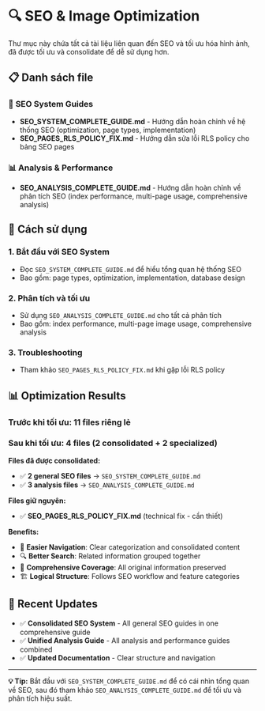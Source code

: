 # 🔍 SEO & Image Optimization

Thư mục này chứa tất cả tài liệu liên quan đến SEO và tối ưu hóa hình ảnh, đã được tối ưu và consolidate để dễ sử dụng hơn.

## 📋 Danh sách file

### 🎯 **SEO System Guides**
- **SEO_SYSTEM_COMPLETE_GUIDE.md** - Hướng dẫn hoàn chỉnh về hệ thống SEO (optimization, page types, implementation)
- **SEO_PAGES_RLS_POLICY_FIX.md** - Hướng dẫn sửa lỗi RLS policy cho bảng SEO pages

### 📊 **Analysis & Performance**
- **SEO_ANALYSIS_COMPLETE_GUIDE.md** - Hướng dẫn hoàn chỉnh về phân tích SEO (index performance, multi-page usage, comprehensive analysis)

## 🚀 Cách sử dụng

### **1. Bắt đầu với SEO System**
- Đọc `SEO_SYSTEM_COMPLETE_GUIDE.md` để hiểu tổng quan hệ thống SEO
- Bao gồm: page types, optimization, implementation, database design

### **2. Phân tích và tối ưu**
- Sử dụng `SEO_ANALYSIS_COMPLETE_GUIDE.md` cho tất cả phân tích
- Bao gồm: index performance, multi-page image usage, comprehensive analysis

### **3. Troubleshooting**
- Tham khảo `SEO_PAGES_RLS_POLICY_FIX.md` khi gặp lỗi RLS policy

## 📊 **Optimization Results**

### **Trước khi tối ưu**: 11 files riêng lẻ
### **Sau khi tối ưu**: 4 files (2 consolidated + 2 specialized)

**Files đã được consolidated:**
- ✅ **2 general SEO files** → `SEO_SYSTEM_COMPLETE_GUIDE.md`
- ✅ **3 analysis files** → `SEO_ANALYSIS_COMPLETE_GUIDE.md`

**Files giữ nguyên:**
- ✅ **SEO_PAGES_RLS_POLICY_FIX.md** (technical fix - cần thiết)

**Benefits:**
- 📖 **Easier Navigation**: Clear categorization and consolidated content
- 🔍 **Better Search**: Related information grouped together
- 📝 **Comprehensive Coverage**: All original information preserved
- 🏗️ **Logical Structure**: Follows SEO workflow and feature categories

## 🔄 **Recent Updates**

- ✅ **Consolidated SEO System** - All general SEO guides in one comprehensive guide
- ✅ **Unified Analysis Guide** - All analysis and performance guides combined
- ✅ **Updated Documentation** - Clear structure and navigation

---

**💡 Tip:** Bắt đầu với `SEO_SYSTEM_COMPLETE_GUIDE.md` để có cái nhìn tổng quan về SEO, sau đó tham khảo `SEO_ANALYSIS_COMPLETE_GUIDE.md` để tối ưu và phân tích hiệu suất.
